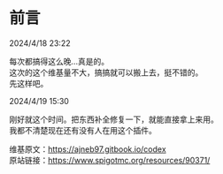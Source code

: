 # 前言

2024/4/18 23:22

每次都搞得这么晚...真是的。    
这次的这个维基量不大，搞搞就可以搬上去，挺不错的。    
先这样吧。

2024/4/19 15:30

刚好就这个时间。把东西补全修复一下，就能直接拿上来用。    
我都不清楚现在还有没有人在用这个插件。

维基原文：https://ajneb97.gitbook.io/codex  
原站链接：https://www.spigotmc.org/resources/90371/  

